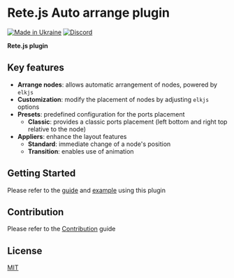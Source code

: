 Rete.js Auto arrange plugin
====
[![Made in Ukraine](https://img.shields.io/badge/made_in-ukraine-ffd700.svg?labelColor=0057b7)](https://stand-with-ukraine.pp.ua)
[![Discord](https://img.shields.io/discord/1081223198055604244?color=%237289da&label=Discord)](https://discord.gg/cxSFkPZdsV)

**Rete.js plugin**

## Key features

- **Arrange nodes**: allows automatic arrangement of nodes, powered by `elkjs`
- **Customization**: modify the placement of nodes by adjusting `elkjs` options
- **Presets**: predefined configuration for the ports placement
  - **Classic**: provides a classic ports placement (left bottom and right top relative to the node)
- **Appliers**: enhance the layout features
  - **Standard**: immediate change of a node's position
  - **Transition**: enables use of animation

## Getting Started

Please refer to the [guide](https://retejs.org/docs/guides/arrange) and [example](https://retejs.org/examples/arrange) using this plugin

## Contribution

Please refer to the [Contribution](https://retejs.org/docs/contribution) guide

## License

[MIT](https://github.com/retejs/auto-arrange-plugin/blob/master/LICENSE)
